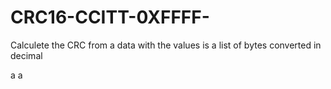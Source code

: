 # CRC16-CCITT-0XFFFF-
Calculete the CRC from a data with the values is a list of bytes converted in decimal

a
a


